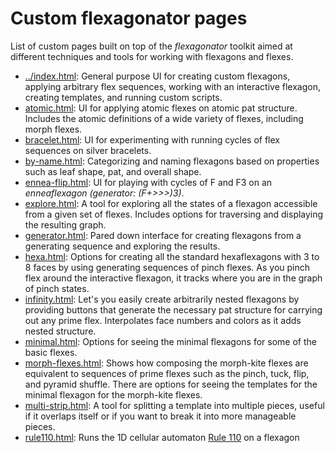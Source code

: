 # Custom flexagonator pages

List of custom pages built on top of the _flexagonator_ toolkit aimed at
different techniques and tools for working with flexagons and flexes.

* [../index.html](../index.html): General purpose UI for creating custom flexagons, applying arbitrary
  flex sequences, working with an interactive flexagon, creating templates, and running custom scripts.
* [atomic.html](atomic.html): UI for applying atomic flexes on atomic pat structure. Includes the
  atomic definitions of a wide variety of flexes, including morph flexes.
* [bracelet.html](bracelet.html): UI for experimenting with running cycles of flex sequences on silver
  bracelets.
* [by-name.html](by-name.html): Categorizing and naming flexagons based on properties such as leaf
  shape, pat, and overall shape.
* [ennea-flip.html](ennea-flip.html): UI for playing with cycles of F and F3 on an
  _enneaflexagon (generator: (F+>>>)3)_.
* [explore.html](explore.html): A tool for exploring all the states of a flexagon accessible from a
  given set of flexes. Includes options for traversing and displaying the resulting graph.
* [generator.html](generator.html): Pared down interface for creating flexagons from a generating
  sequence and exploring the results.
* [hexa.html](hexa.html): Options for creating all the standard hexaflexagons with 3 to 8 faces by
  using generating sequences of pinch flexes. As you pinch flex around the interactive flexagon,
  it tracks where you are in the graph of pinch states.
* [infinity.html](infinity.html): Let's you easily create arbitrarily nested flexagons by providing
  buttons that generate the necessary pat structure for carrying out any prime flex. Interpolates
  face numbers and colors as it adds nested structure.
* [minimal.html](minimal.html): Options for seeing the minimal flexagons for some of the basic flexes.
* [morph-flexes.html](morph-flexes.html): Shows how composing the morph-kite flexes are equivalent to
  sequences of prime flexes such as the pinch, tuck, flip, and pyramid shuffle. There are options for
  seeing the templates for the minimal flexagon for the morph-kite flexes.
* [multi-strip.html](multi-strip.html): A tool for splitting a template into multiple pieces,
  useful if it overlaps itself or if you want to break it into more manageable pieces.
* [rule110.html](rule110.html): Runs the 1D cellular automaton
  [Rule 110](https://en.wikipedia.org/wiki/Rule_110) on a flexagon

